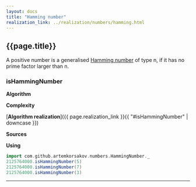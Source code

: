 ```yaml
---
layout: docs
title: "Hamming number"
realization_link: ../realization/numbers/hamming.html
---
```


## {{page.title}}

A positive number is a generalised [Hamming number](https://en.wikipedia.org/wiki/Regular_number) of type n,
if it has no prime factor larger than n.

### isHammingNumber

**Algorithm**

**Complexity** 
     
[**Algorithm realization**]({{ page.realization_link }}{{ "#isHammingNumber" | downcase }})

**Sources** 

**Using**
```scala mdoc
import com.github.artemkorsakov.numbers.HammingNumber._
2125764000.isHammingNumber(5)
2125764000.isHammingNumber(7)
2125764000.isHammingNumber(3)
```

---

